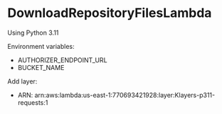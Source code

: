 # DownloadRepositoryFilesLambda
 
Using Python 3.11

Environment variables:
- AUTHORIZER_ENDPOINT_URL
- BUCKET_NAME

Add layer:
- ARN: arn:aws:lambda:us-east-1:770693421928:layer:Klayers-p311-requests:1